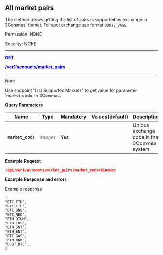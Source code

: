 ## All market pairs

The method allows getting the list of pairs is supported by exchange in 3Commas' format.
For spot exchange use format `QUOTE_BASE`.

Permission: NONE

Security: NONE


-------- 

<mark style="color:blue;background-color:white"> **GET**

<mark style="color:blue;background-color:white"> **/ver1/accounts/market_pairs**

-------- 

> [!NOTE]
> Use endpoint "List Supported Markets" to get value for parameter 'market_code' in 3Commas.



**Query Parameters**

| Name | Type |	Mandatory |	Values(default)	| Description|
|------|------|-----------|-----------------|------------|
|**`market_code`**  | <mark style="color:grey;background-color:white">integer	| Yes |	| Unique exchange code in the 3Commas system|





**Example Request**
```json
/api/ver1/accounts/market_pairs?market_code=binance
```

**Example Response and errors**

Example response
```
[
"BTC_ETH",
"BTC_LTC",
"BTC_BNB",
"BTC_NEO",
"ETH_QTUM",
"ETH_EOS",
"ETH_SNT",
"ETH_BNT",
"BTC_GAS",
"ETH_BNB",
"USDT_BTC",
]
```
